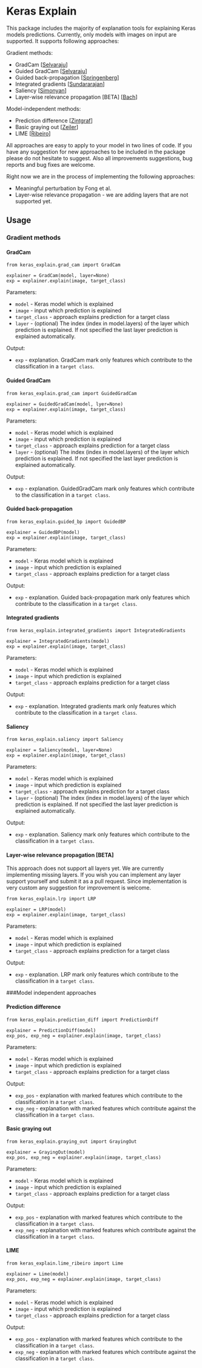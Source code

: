 # Keras Explain

This package includes the majority of explanation tools for explaining 
Keras models predictions. Currently, only models with images on input are 
supported.
It supports following approaches:

Gradient methods:

- GradCam [[Selvaraju](https://arxiv.org/abs/1610.02391)]
- Guided GradCam [[Selvaraju](https://arxiv.org/abs/1610.02391)]
- Guided back-propagation [[Springenberg](https://arxiv.org/abs/1412.6806)]
- Integrated gradients [[Sundararajan](https://arxiv.org/abs/1703.01365)]
- Saliency [[Simonyan](https://arxiv.org/abs/1312.6034)]
- Layer-wise relevance propagation [BETA] [[Bach](http://journals.plos.org/plosone/article?id=10.1371/journal.pone.0130140)]

Model-independent methods:
- Prediction difference [[Zintgraf](https://arxiv.org/abs/1702.04595)]
- Basic graying out [[Zeiler](https://arxiv.org/abs/1311.2901)]
- LIME [[Ribeiro](https://arxiv.org/abs/1602.04938)]

All approaches are easy to apply to your model in two lines of code. 
If you have any suggestion for new approaches to be included in the package
please do not hesitate to suggest. Also all improvements suggestions, bug reports and bug fixes are welcome. 

Right now we are in the process of implementing the following approaches:

- Meaningful perturbation by Fong et al.
- Layer-wise relevance propagation - we are adding layers that are not supported
yet. 

## Usage

### Gradient methods

#### GradCam

    from keras_explain.grad_cam import GradCam
    
    explainer = GradCam(model, layer=None)
    exp = explainer.explain(image, target_class)
    
Parameters:

- `model` - Keras model which is explained
- `image` - input which prediction is explained
- `target_class` - approach explains prediction for a target class
- `layer` - (optional) The index (index in model.layers) of the layer which 
prediction is explained. 
If not specified the last layer prediction is explained automatically.

Output:

- `exp` - explanation. GradCam mark only features which contribute to the 
classification in a `target class`. 

#### Guided GradCam

    from keras_explain.grad_cam import GuidedGradCam

    explainer = GuidedGradCam(model, lyer=None)
    exp = explainer.explain(image, target_class)
    
Parameters:

- `model` - Keras model which is explained
- `image` - input which prediction is explained
- `target_class` - approach explains prediction for a target class
- `layer` - (optional) The index (index in model.layers) of the layer which 
prediction is explained. 
If not specified the last layer prediction is explained automatically.

Output:

- `exp` - explanation. GuidedGradCam mark only features which contribute to the 
classification in a `target class`. 

#### Guided back-propagation

    from keras_explain.guided_bp import GuidedBP

    explainer = GuidedBP(model)
    exp = explainer.explain(image, target_class)
    
Parameters:

- `model` - Keras model which is explained
- `image` - input which prediction is explained
- `target_class` - approach explains prediction for a target class

Output:

- `exp` - explanation. Guided back-propagation mark only features which 
contribute to the classification in a `target class`. 

#### Integrated gradients

    from keras_explain.integrated_gradients import IntegratedGradients
    
    explainer = IntegratedGradients(model)
    exp = explainer.explain(image, target_class)
    
Parameters:

- `model` - Keras model which is explained
- `image` - input which prediction is explained
- `target_class` - approach explains prediction for a target class

Output:

- `exp` - explanation. Integrated gradients mark only features which contribute 
to the classification in a `target class`. 

#### Saliency

    from keras_explain.saliency import Saliency

    explainer = Saliency(model, layer=None)
    exp = explainer.explain(image, target_class)
    
Parameters:

- `model` - Keras model which is explained
- `image` - input which prediction is explained
- `target_class` - approach explains prediction for a target class
- `layer` - (optional) The index (index in model.layers) of the layer which 
prediction is explained. 
If not specified the last layer prediction is explained automatically.

Output:

- `exp` - explanation. Saliency mark only features which contribute 
to the classification in a `target class`. 

#### Layer-wise relevance propagation [BETA]

This approach does not support all layers yet. We are currently implementing
missing layers. If you wish you can implement any layer support yourself
and submit it as a pull request. Since implementation is very custom any
suggestion for improvement is welcome.

    from keras_explain.lrp import LRP

    explainer = LRP(model)
    exp = explainer.explain(image, target_class)
    
Parameters:

- `model` - Keras model which is explained
- `image` - input which prediction is explained
- `target_class` - approach explains prediction for a target class

Output:

- `exp` - explanation. LRP mark only features which contribute 
to the classification in a `target class`. 

###Model independent approaches

#### Prediction difference

    from keras_explain.prediction_diff import PredictionDiff

    explainer = PredictionDiff(model)
    exp_pos, exp_neg = explainer.explain(image, target_class)
    
Parameters:

- `model` - Keras model which is explained
- `image` - input which prediction is explained
- `target_class` - approach explains prediction for a target class

Output:

- `exp_pos` - explanation with marked features which contribute 
to the classification in a `target class`. 
- `exp_neg` - explanation with marked features which contribute 
against the classification in a `target class`.

#### Basic graying out

    from keras_explain.graying_out import GrayingOut

    explainer = GrayingOut(model)
    exp_pos, exp_neg = explainer.explain(image, target_class)
    
Parameters:

- `model` - Keras model which is explained
- `image` - input which prediction is explained
- `target_class` - approach explains prediction for a target class

Output:

- `exp_pos` - explanation with marked features which contribute 
to the classification in a `target class`. 
- `exp_neg` - explanation with marked features which contribute 
against the classification in a `target class`. 

#### LIME

    from keras_explain.lime_ribeiro import Lime

    explainer = Lime(model)
    exp_pos, exp_neg = explainer.explain(image, target_class)
    
Parameters:

- `model` - Keras model which is explained
- `image` - input which prediction is explained
- `target_class` - approach explains prediction for a target class

Output:

- `exp_pos` - explanation with marked features which contribute 
to the classification in a `target class`. 
- `exp_neg` - explanation with marked features which contribute 
against the classification in a `target class`.
